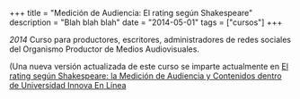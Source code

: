 +++
title = "Medición de Audiencia: El rating según Shakespeare"
description = "Blah blah blah"
date = "2014-05-01"
tags = ["cursos"]
+++


*2014*
Curso para productores, escritores, administradores de redes sociales del Organismo Productor de Medios Audiovisuales.

(Una nueva versión actualizada de este curso se imparte actualmente en [El rating según Shakespeare: la Medición de Audiencia y Contenidos dentro de Universidad Innova En Línea](https://enlinea.innova.edu.mx/programas/seminario/el-rating-segun-shakespeare-la-medicion-de-audiencia/)
